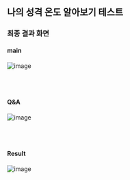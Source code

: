 ## 나의 성격 온도 알아보기 테스트

### 최종 결과 화면

#### main
![image](https://github.com/user-attachments/assets/54ab4ae3-27b5-4f14-8192-c1e28bc76ed7)

</br>
</br>

#### Q&A
![image](https://github.com/user-attachments/assets/0f9951a9-0ad1-4155-b0c4-3b582be63b88)

</br>
</br>

#### Result
![image](https://github.com/user-attachments/assets/0c2cf7b8-457f-409d-8fbe-675d76396a7b)

